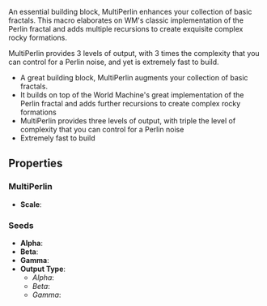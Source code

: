 An essential building block, MultiPerlin enhances your collection of basic fractals. This macro elaborates on WM's classic implementation of the Perlin fractal and adds multiple recursions to create exquisite complex rocky formations.

MultiPerlin provides 3 levels of output, with 3 times the complexity that you can control for a Perlin noise, and yet is extremely fast to build.

- A great building block, MultiPerlin augments your collection of basic fractals.
- It builds on top of the World Machine's great implementation of the Perlin fractal and adds further recursions to create complex rocky formations
- MultiPerlin provides three levels of output, with triple the level of complexity that you can control for a Perlin noise
- Extremely fast to build

## Properties

### MultiPerlin 

- **Scale**: 

### Seeds 

- **Alpha**: 
- **Beta**: 
- **Gamma**: 
- **Output Type**:
    - *Alpha*:
    - *Beta*:
    - *Gamma*:



